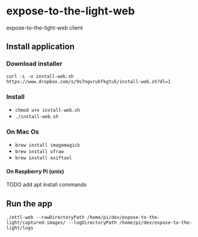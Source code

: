 # expose-to-the-light-web
expose-to-the-light-web client

## Install application
### Download installer
`curl -L -o install-web.sh https://www.dropbox.com/s/9s7ngvrukfkgtu5/install-web.sh?dl=1`

### Install
* `chmod u+x install-web.sh`
* `./install-web.sh`

### On Mac Os
* `brew install imagemagick`
* `brew install ufraw`
* `brew install exiftool`

#### On Raspberry Pi (unix)
TODO add apt install commands

## Run the app
`./ettl-web --rawDirectoryPath /home/pi/dev/expose-to-the-light/captured-images/ --logDirectoryPath /home/pi/dev/expose-to-the-light/logs`
